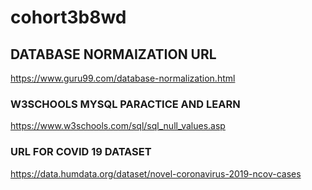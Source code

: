 # cohort3b8wd


## DATABASE NORMAIZATION URL

https://www.guru99.com/database-normalization.html


### W3SCHOOLS MYSQL PARACTICE AND LEARN

https://www.w3schools.com/sql/sql_null_values.asp


### URL FOR COVID 19 DATASET

https://data.humdata.org/dataset/novel-coronavirus-2019-ncov-cases